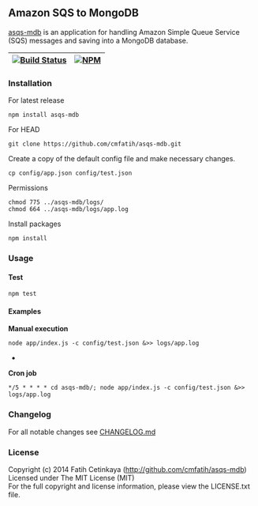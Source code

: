 ## Amazon SQS to MongoDB

[asqs-mdb](http://github.com/cmfatih/asqs-mdb) is an application for 
handling Amazon Simple Queue Service (SQS) messages and saving into a MongoDB database.  

[![Build Status][travis-image]][travis-url] | [![NPM][npm-image]][npm-url]
---------- | ----------

### Installation

For latest release
```
npm install asqs-mdb
```

For HEAD
```
git clone https://github.com/cmfatih/asqs-mdb.git
```

Create a copy of the default config file and make necessary changes.
```
cp config/app.json config/test.json
```

Permissions
```
chmod 775 ../asqs-mdb/logs/
chmod 664 ../asqs-mdb/logs/app.log
```

Install packages
```
npm install
```

### Usage

#### Test
```
npm test
```

#### Examples

**Manual execution**
```
node app/index.js -c config/test.json &>> logs/app.log
```
-

**Cron job**
```
*/5 * * * * cd asqs-mdb/; node app/index.js -c config/test.json &>> logs/app.log
```

### Changelog

For all notable changes see [CHANGELOG.md](https://github.com/cmfatih/asqs-mdb/blob/master/CHANGELOG.md)

### License

Copyright (c) 2014 Fatih Cetinkaya (http://github.com/cmfatih/asqs-mdb)  
Licensed under The MIT License (MIT)  
For the full copyright and license information, please view the LICENSE.txt file.

[npm-url]: http://npmjs.org/package/asqs-mdb
[npm-image]: https://badge.fury.io/js/asqs-mdb.png

[travis-url]: https://travis-ci.org/cmfatih/asqs-mdb
[travis-image]: https://travis-ci.org/cmfatih/asqs-mdb.svg?branch=master